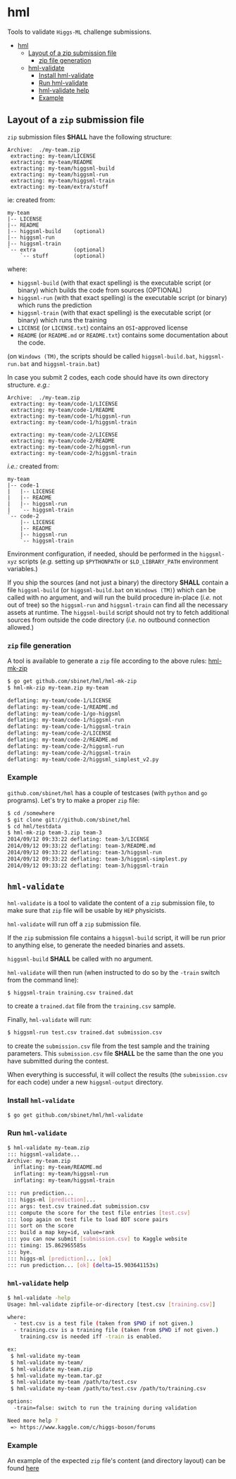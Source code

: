 hml
===

Tools to validate `Higgs-ML` challenge submissions.

- [hml](#user-content-hml)
	- [Layout of a zip submission file](#user-content-layout-of-a-zip-submission-file)
		- [zip file generation](#user-content-zip-file-generation)
	- [hml-validate](#user-content-hml-validate)
		- [Install hml-validate](#user-content-install-hml-validate)
		- [Run hml-validate](#user-content-run-hml-validate)
		- [hml-validate help](#user-content-hml-validate-help)
		- [Example](#user-content-example)


## Layout of a `zip` submission file

`zip` submission files **SHALL** have the following structure:

```
Archive:  ./my-team.zip
 extracting: my-team/LICENSE
 extracting: my-team/README
 extracting: my-team/higgsml-build
 extracting: my-team/higgsml-run
 extracting: my-team/higgsml-train
 extracting: my-team/extra/stuff
```

ie: created from:

```
my-team
|-- LICENSE
|-- README
|-- higgsml-build    (optional)
|-- higgsml-run
|-- higgsml-train
`-- extra            (optional)
    `-- stuff        (optional)
```

where:
- `higgsml-build` (with that exact spelling) is the executable script
  (or binary) which builds the code from sources (OPTIONAL)
- `higgsml-run` (with that exact spelling) is the executable script
  (or binary) which runs the prediction
- `higgsml-train` (with that exact spelling) is the executable script
  (or binary) which runs the training
- `LICENSE` (or `LICENSE.txt`) contains an `OSI`-approved license
- `README` (or `README.md` or `README.txt`) contains some
  documentation about the code.

(on `Windows (TM)`, the scripts should be called `higgsml-build.bat`,
`higgsml-run.bat` and `higgsml-train.bat`)

In case you submit 2 codes, each code should have its own directory
structure. *e.g.:*

```
Archive:  ./my-team.zip
 extracting: my-team/code-1/LICENSE
 extracting: my-team/code-1/README
 extracting: my-team/code-1/higgsml-run
 extracting: my-team/code-1/higgsml-train

 extracting: my-team/code-2/LICENSE
 extracting: my-team/code-2/README
 extracting: my-team/code-2/higgsml-run
 extracting: my-team/code-2/higgsml-train
```

*i.e.:* created from:

```
my-team
|-- code-1
|   |-- LICENSE
|   |-- README
|   |-- higgsml-run
|   `-- higgsml-train
`-- code-2
    |-- LICENSE
    |-- README
    |-- higgsml-run
    `-- higgsml-train
```

Environment configuration, if needed, should be performed in the
`higgsml-xyz` scripts (*e.g.* setting up `$PYTHONPATH` or
`$LD_LIBRARY_PATH` environment variables.)

If you ship the sources (and not just a binary) the directory
**SHALL** contain a file `higgsml-build` (or `higgsml-build.bat` on
`Windows (TM)`) which can be called with no argument, and will run the
build procedure in-place (*i.e.* not out of tree) so the `higgsml-run`
and `higgsml-train` can find all the necessary assets at runtime.
The `higgsml-build` script should not try to fetch additional sources
from outside the code directory (*i.e.* no outbound connection allowed.)

### `zip` file generation

A tool is available to generate a `zip` file according to the above
rules:
 [hml-mk-zip](https://github.com/sbinet/hml/blob/master/hml-mk-zip/main.go)

```sh
$ go get github.com/sbinet/hml/hml-mk-zip
$ hml-mk-zip my-team.zip my-team

deflating: my-team/code-1/LICENSE
deflating: my-team/code-1/README.md
deflating: my-team/code-1/go-higgsml
deflating: my-team/code-1/higgsml-run
deflating: my-team/code-1/higgsml-train
deflating: my-team/code-2/LICENSE
deflating: my-team/code-2/README.md
deflating: my-team/code-2/higgsml-run
deflating: my-team/code-2/higgsml-train
deflating: my-team/code-2/higgsml_simplest_v2.py
```

### Example

`github.com/sbinet/hml` has a couple of testcases (with `python` and
`go` programs).
Let's try to make a proper `zip` file:

```sh
$ cd /somewhere
$ git clone git://github.com/sbinet/hml
$ cd hml/testdata
$ hml-mk-zip team-3.zip team-3
2014/09/12 09:33:22 deflating: team-3/LICENSE
2014/09/12 09:33:22 deflating: team-3/README.md
2014/09/12 09:33:22 deflating: team-3/higgsml-run
2014/09/12 09:33:22 deflating: team-3/higgsml-simplest.py
2014/09/12 09:33:22 deflating: team-3/higgsml-train
```

## `hml-validate`

`hml-validate` is a tool to validate the content of a `zip` submission
file, to make sure that `zip` file will be usable by `HEP` physicists.

`hml-validate` will run off a `zip` submission file.

If the `zip` submission file contains a `higgsml-build` script, it
will be run prior to anything else, to generate the needed binaries
and assets.

`higgsml-build` **SHALL** be called with no argument.


`hml-validate` will then run (when instructed to do so by the `-train`
switch from the command line):
 
 ```sh
$ higgsml-train training.csv trained.dat
 ```

to create a `trained.dat` file from the `training.csv` sample.

Finally, `hml-validate` will run:

```sh
$ higgsml-run test.csv trained.dat submission.csv
```

to create the `submission.csv` file from the test sample and the
training parameters.
This `submission.csv` file **SHALL** be the same than the one you have
submitted during the contest.

When everything is successful, it will collect the results (the
`submission.csv` for each code) under a new `higgsml-output`
directory.

### Install `hml-validate`

```sh
$ go get github.com/sbinet/hml/hml-validate
```

### Run `hml-validate`

```sh
$ hml-validate my-team.zip
::: higgsml-validate...
Archive: my-team.zip
  inflating: my-team/README.md
  inflating: my-team/higgsml-run
  inflating: my-team/higgsml-train

::: run prediction...
::: higgs-ml [prediction]...
::: args: test.csv trained.dat submission.csv
::: compute the score for the test file entries [test.csv]
::: loop again on test file to load BDT score pairs
::: sort on the score
::: build a map key=id, value=rank
::: you can now submit [submission.csv] to Kaggle website
::: timing: 15.862965585s
::: bye.
::: higgs-ml [prediction]... [ok]
::: run prediction... [ok] (delta=15.903641153s)
```

### `hml-validate` help

```sh
$ hml-validate -help
Usage: hml-validate zipfile-or-directory [test.csv [training.csv]]

where:
  - test.csv is a test file (taken from $PWD if not given.)
  - training.csv is a training file (taken from $PWD if not given.)
    training.csv is needed iff -train is enabled.

ex:
 $ hml-validate my-team
 $ hml-validate my-team/
 $ hml-validate my-team.zip
 $ hml-validate my-team.tar.gz
 $ hml-validate my-team /path/to/test.csv
 $ hml-validate my-team /path/to/test.csv /path/to/training.csv

options:
  -train=false: switch to run the training during validation

Need more help ?
 => https://www.kaggle.com/c/higgs-boson/forums
```

### Example

An example of the expected `zip` file's content (and directory layout)
can be found [here](https://github.com/sbinet/hml/tree/master/testdata/team-3)

